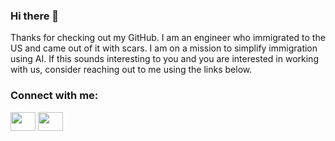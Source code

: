 ### Hi there 👋
Thanks for checking out my GitHub. 
I am an engineer who immigrated to the US and came out of it with scars. I am on a mission to simplify immigration using AI. 
If this sounds interesting to you and you are interested in working with us, consider reaching out to me using the links below.

<h3 align="left">Connect with me:</h3>
<p align="left">
<a href="https://twitter.com/sujith_jose5" target="blank"><img align="center" src="https://cdn.jsdelivr.net/npm/simple-icons@3.0.1/icons/twitter.svg" alt="" height="30" width="40" /></a>
<a href="https://www.linkedin.com/in/sujithjose5" target="blank"><img align="center" src="https://cdn.jsdelivr.net/npm/simple-icons@3.0.1/icons/linkedin.svg" alt="" height="30" width="40" /></a>
</p>



<!--
**sujithjose5/sujithjose5** is a ✨ _special_ ✨ repository because its `README.md` (this file) appears on your GitHub profile.

Here are some ideas to get you started:

- 🔭 I’m currently working on ...
- 🌱 I’m currently learning ...
- 👯 I’m looking to collaborate on ...
- 🤔 I’m looking for help with ...
- 💬 Ask me about ...
- 📫 How to reach me: ...
- 😄 Pronouns: ...
- ⚡ Fun fact: ...
-->
